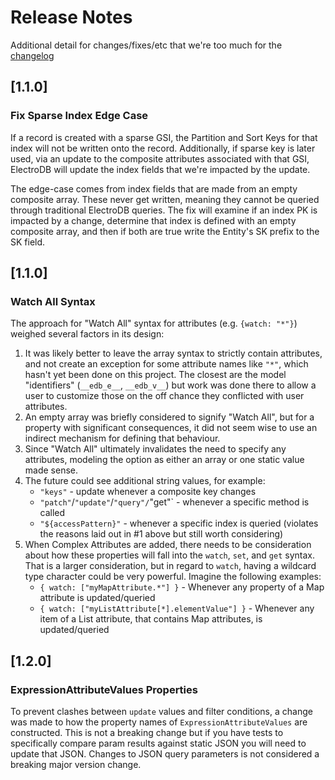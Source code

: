 # Release Notes

Additional detail for changes/fixes/etc that we're too much for the [changelog](./CHANGELOG.md)

## [1.1.0]

### Fix Sparse Index Edge Case

If a record is created with a sparse GSI, the Partition and Sort Keys for that index will not be written onto the record. Additionally, if sparse key is later used, via an update to the composite attributes associated with that GSI, ElectroDB will update the index fields that we're impacted by the update.

The edge-case comes from index fields that are made from an empty composite array. These never get written, meaning they cannot be queried through traditional ElectroDB queries. The fix will examine if an index PK is impacted by a change, determine that index is defined with an empty composite array, and then if both are true write the Entity's SK prefix to the SK field.

## [1.1.0]

### Watch All Syntax

The approach for "Watch All" syntax for attributes (e.g. `{watch: "*"}`) weighed several factors in its design:

1. It was likely better to leave the array syntax to strictly contain attributes, and not create an exception for some attribute names like `"*"`, which hasn't yet been done on this project. The closest are the model "identifiers" (`__edb_e__`, `__edb_v__`) but work was done there to allow a user to customize those on the off chance they conflicted with user attributes.
2. An empty array was briefly considered to signify "Watch All", but for a property with significant consequences, it did not seem wise to use an indirect mechanism for defining that behaviour.
3. Since "Watch All" ultimately invalidates the need to specify any attributes, modeling the option as either an array or one static value made sense.
4. The future could see additional string values, for example:
   - `"keys"` - update whenever a composite key changes
   - `"patch"`/`"update"`/`"query"/`"get"` - whenever a specific method is called
   - `"${accessPattern}"` - whenever a specific index is queried (violates the reasons laid out in #1 above but still worth considering)
5. When Complex Attributes are added, there needs to be consideration about how these properties will fall into the `watch`, `set`, and `get` syntax. That is a larger consideration, but in regard to `watch`, having a wildcard type character could be very powerful. Imagine the following examples:
   - `{ watch: ["myMapAttribute.*"] }` - Whenever any property of a Map attribute is updated/queried
   - `{ watch: ["myListAttribute[*].elementValue"] }` - Whenever any item of a List attribute, that contains Map attributes, is updated/queried

## [1.2.0]

### ExpressionAttributeValues Properties

To prevent clashes between `update` values and filter conditions, a change was made to how the property names of `ExpressionAttributeValues` are constructed. This is not a breaking change but if you have tests to specifically compare param results against static JSON you will need to update that JSON. Changes to JSON query parameters is not considered a breaking major version change.
